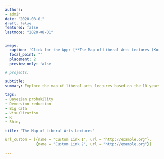 ```yaml
---
authors:
- admin
date: "2020-08-01"
draft: false
featured: false
lastmode: "2020-08-01"


image:
  caption: 'Click for the App: [**The Map of Liberal Arts Lectures (Korean)**](https://koreauniv-datahub.shinyapps.io/map_of_arts_lec/)'
  focal_point: ""
  placement: 2
  preview_only: false

# projects: 

subtitle: 
summary: Explore the map of liberal arts lectures based on the 10 years of Korea University's course history.

tags:
- Bayesian probability
- Demension reduction
- Big data
- Visualization
- R
- Shiny

title: 'The Map of Liberal Arts Lectures'

url_custom = [{name = "Custom Link 1", url = "http://example.org"},
              {name = "Custom Link 2", url = "http://example.org"}]
              
---
```




